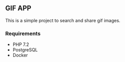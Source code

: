 ## GIF APP

This is a simple project to search and share gif images.

### Requirements

- PHP 7.2
- PostgreSQL
- Docker
